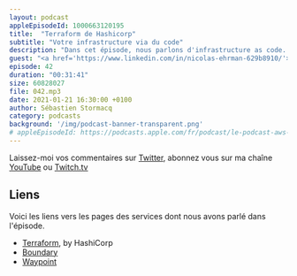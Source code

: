 ```yaml
---
layout: podcast
appleEpisodeId: 1000663120195
title:  "Terraform de Hashicorp"
subtitle: "Votre infrastructure via du code"
description: "Dans cet épisode, nous parlons d'infrastructure as code. Plus précisement de l'un des premiers outils à avoir offert cette possibilité : Terraform de HashiCorp."
guest: "<a href='https://www.linkedin.com/in/nicolas-ehrman-629b8910/'>Nicolas Ehrman</a>, Staff Solution Engineer, HashiCorp"
episode: 42
duration: "00:31:41"
size: 60828027  
file: 042.mp3  
date: 2021-01-21 16:30:00 +0100
author: Sébastien Stormacq
category: podcasts
background: '/img/podcast-banner-transparent.png'
# appleEpisodeId: https://podcasts.apple.com/fr/podcast/le-podcast-aws-en-français/id1452118442
---
```


Laissez-moi vos commentaires sur [Twitter](https://twitter.com/sebsto), abonnez vous sur ma chaîne [YouTube](https://www.youtube.com/sebsto) ou [Twitch.tv](https://www.twitch.tv/sebAWS)

## Liens

Voici les liens vers les pages des services dont nous avons parlé dans l'épisode.

- [Terraform](https://www.terraform.io/), by HashiCorp
- [Boundary](https://www.boundaryproject.io/)
- [Waypoint](https://www.waypointproject.io/)